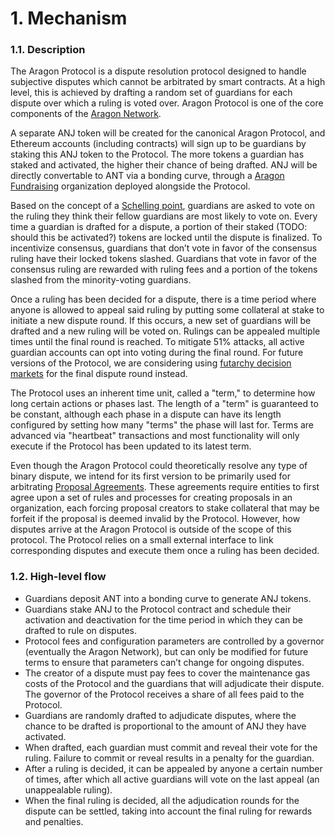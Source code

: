 # 1. Mechanism

### 1.1. Description

The Aragon Protocol is a dispute resolution protocol designed to handle subjective disputes which cannot be arbitrated by smart contracts. At a high level, this is achieved by drafting a random set of guardians for each dispute over which a ruling is voted over. Aragon Protocol is one of the core components of the [Aragon Network](https://aragon.org/network/).

A separate ANJ token will be created for the canonical Aragon Protocol, and Ethereum accounts (including contracts) will sign up to be guardians by staking this ANJ token to the Protocol. The more tokens a guardian has staked and activated, the higher their chance of being drafted. ANJ will be directly convertable to ANT via a bonding curve, through a [Aragon Fundraising](https://blog.aragon.org/introducing-aragon-fundraising/) organization deployed alongside the Protocol.

Based on the concept of a [Schelling point](https://en.wikipedia.org/wiki/Focal_point_(game_theory)), guardians are asked to vote on the ruling they think their fellow guardians are most likely to vote on. Every time a guardian is drafted for a dispute, a portion of their staked (TODO: should this be activated?) tokens are locked until the dispute is finalized. To incentivize consensus, guardians that don’t vote in favor of the consensus ruling have their locked tokens slashed. Guardians that vote in favor of the consensus ruling are rewarded with ruling fees and a portion of the tokens slashed from the minority-voting guardians.

Once a ruling has been decided for a dispute, there is a time period where anyone is allowed to appeal said ruling by putting some collateral at stake to initiate a new dispute round. If this occurs, a new set of guardians will be drafted and a new ruling will be voted on. Rulings can be appealed multiple times until the final round is reached. To mitigate 51% attacks, all active guardian accounts can opt into voting during the final round. For future versions of the Protocol, we are considering using [futarchy decision markets](https://blog.aragon.one/futarchy-protocols/) for the final dispute round instead.

The Protocol uses an inherent time unit, called a "term," to determine how long certain actions or phases last. The length of a "term" is guaranteed to be constant, although each phase in a dispute can have its length configured by setting how many "terms" the phase will last for. Terms are advanced via "heartbeat" transactions and most functionality will only execute if the Protocol has been updated to its latest term.

Even though the Aragon Protocol could theoretically resolve any type of binary dispute, we intend for its first version to be primarily used for arbitrating [Proposal Agreements](https://blog.aragon.one/proposal-agreements-and-the-aragon-protocol/). These agreements require entities to first agree upon a set of rules and processes for creating proposals in an organization, each forcing proposal creators to stake collateral that may be forfeit if the proposal is deemed invalid by the Protocol. However, how disputes arrive at the Aragon Protocol is outside of the scope of this protocol. The Protocol relies on a small external interface to link corresponding disputes and execute them once a ruling has been decided.

### 1.2. High-level flow

- Guardians deposit ANT into a bonding curve to generate ANJ tokens.
- Guardians stake ANJ to the Protocol contract and schedule their activation and deactivation for the time period in which they can be drafted to rule on disputes.
- Protocol fees and configuration parameters are controlled by a governor (eventually the Aragon Network), but can only be modified for future terms to ensure that parameters can’t change for ongoing disputes.
- The creator of a dispute must pay fees to cover the maintenance gas costs of the Protocol and the guardians that will adjudicate their dispute. The governor of the Protocol receives a share of all fees paid to the Protocol.
- Guardians are randomly drafted to adjudicate disputes, where the chance to be drafted is proportional to the amount of ANJ they have activated.
- When drafted, each guardian must commit and reveal their vote for the ruling. Failure to commit or reveal results in a penalty for the guardian.
- After a ruling is decided, it can be appealed by anyone a certain number of times, after which all active guardians will vote on the last appeal (an unappealable ruling).
- When the final ruling is decided, all the adjudication rounds for the dispute can be settled, taking into account the final ruling for rewards and penalties.

